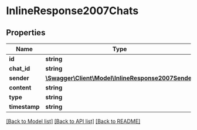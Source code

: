 # InlineResponse2007Chats

## Properties
Name | Type | Description | Notes
------------ | ------------- | ------------- | -------------
**id** | **string** |  | [optional] 
**chat_id** | **string** |  | [optional] 
**sender** | [**\Swagger\Client\Model\InlineResponse2007Sender**](InlineResponse2007Sender.md) |  | [optional] 
**content** | **string** |  | [optional] 
**type** | **string** |  | [optional] 
**timestamp** | **string** |  | [optional] 

[[Back to Model list]](../../README.md#documentation-for-models) [[Back to API list]](../../README.md#documentation-for-api-endpoints) [[Back to README]](../../README.md)

